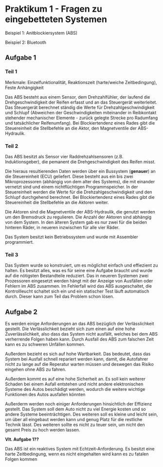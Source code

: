 # Praktikum 1 - Fragen zu eingebetteten Systemen

Beispiel 1: Anitblockiersystem (ABS)

Beispiel 2: Bluetooth

## Aufgabe 1

### Teil 1

Merkmale: Einzelfunktionalität, Reaktionszeit (harte/weiche Zeitbedingung), Feste Anhängigkeit

Das ABS besteht aus einem Sensor, dem Drehzahlfühler, der laufend die Drehgeschwindigkeit der Reifen erfasst und an das Steuergerät weiterleitet. Das Steuergerät berechnet ständig die Werte für Drehzahlgeschwindigkeit und Schlupf (Abweichen der Geschwindigkeiten miteinander in Reibkontakt stehender mechanischer Elemente - zurück gelegte Strecke pro Radumfang und tatsächlicher Reifenumfang). Bei Blockiertendenz eines Rades gibt die Steuereinheit die Stellbefehle an die Aktor, den Magnetventile der ABS-Hydraulik.

### Teil 2

Das ABS besitzt als Sensor vier Raddrehzahlsensoren (z.B. Induktionsgeber), die pemanent die Drehgeschwindigkeit des Reifen misst. 

Die hieraus resultierenden Daten werden über ein Bussystem (**genauer**) an die Steuereinheit (ECU) geliefert. Diese besteht aus ein bis zwei Mikroprozessoren (abhängig von dem alter des Systems), die mit einander vernetzt sind und einem nichtflüchtigen Programmspeicher. In der Steuereinheit werden die Werte für die Drehzahlgeschwindigkeit und den Schlupf durchgehend berechnet. Bei Blockiertendenz eines Rades gibt die Steuereinheit die Stellbefehle an die Aktoren weiter.

Die Aktoren sind die Magnetventile der ABS-Hydraulik, die genutzt werden um den Bremsdruck zu regulieren. Die Anzahl der Aktoren sind abhängig von dem System. In den älteren System gab es nur zwei für die beiden hinteren Räder, in neueren inzwischen für alle vier Räder.

Das System besitzt kein Betriebssystem und wurde mit Assembler programmiert. 

### Teil 3

Das System wurde so konstruiert, um es möglichst einfach und effiezient zu halten. Es besitzt alles, was es für seine eine Aufgabe braucht und wurde auf die nötigsten Bestandteile reduziert. Das in neueren Systemen zwei Prozessoren eingesetzt werden hängt mit der Anzeige von Ausfällen oder Fehlern im ABS zusammen. Im Fehlerfall wird das ABS ausgeschaltet, die Kontrollleucht schaltet sich ein und ein statischer Test läuft automatisch durch. Dieser kann zum Teil das Problem schon lösen.

## Aufgabe 2

Es werden einige Anforderungen an das ABS bezüglich der Verlässlichkeit gestellt. Die Verlässlichkeit bezieht sich zum einen auf eine hohe Zuverlässlichkeit, also dass das System nicht ausfällt, welches bei dem ABS verherrende Folgen haben kann. Durch Ausfall des ABS zum falschen Zeit kann es zu schweren Unfällen kommen. 

Außerdem bezieht es sich auf hohe Wartbarkeit. Das bedeutet, dass das System bei Ausfall schnell repariert werden kann, damit, die Autofahrer nicht zu lange auf die Reperatur warten müssen und deswegen das Risiko eingehen ohne ABS zu fahren. 

Außerdem kommt es auf eine hohe Sicherheit an. Es soll kein weiterer Schaden bei einem Aufall entstehen und nicht andere elektronischen Systeme des Autos beschädigt werden, wodurch die weitere wichtige Funktionen des Autos ausfallen könnten

Außerderm werden noch einiger Anforderungen hinsichtlich der Effizienz gestellt. Das System soll dem Auto nicht zu viel Energie kosten und so andere Systeme beeinträchtigen. Des weiteren soll es kleine und leicht sein, um über all eingebaut werden kann und genug Platz für die restliche Technik lässt. Des weiteren sollte es nicht zu teuer sein, um nicht den gesamt Preis zu hoch werden lassen.

**Vlt. Aufgabe 1??**

Das ABS ist ein reaktives System mit Echtzeit-Anforderung. Es besitzt eine harte Zeitbedingung, wenn es nicht eingehalten wird kann es zu fatalen Folgen kommen

